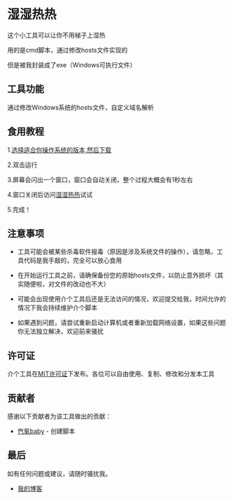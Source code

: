 # 湿湿热热

这个小工具可以让你不用梯子上湿热

用的是cmd脚本，通过修改hosts文件实现的

但是被我封装成了exe（Windows可执行文件）

## 工具功能

通过修改Windows系统的hosts文件，自定义域名解析

## 食用教程

1.[选择适合你操作系统的版本,然后下载](https://github.com/wkywky123123/shishirere/releases/tag/%E6%B9%BF%E6%B9%BF%E7%83%AD%E7%83%AD)

2.双击运行

3.屏幕会闪出一个窗口，窗口会自动关闭，整个过程大概会有1秒左右

4.窗口关闭后访问[湿湿热热](https://www.shireyishunjian.com/main)试试

5.完成！

## 注意事项

- 工具可能会被某些杀毒软件报毒（原因是涉及系统文件的操作），请忽略，工具代码是我手敲的，完全可以放心食用

- 在开始运行工具之前，请确保备份您的原始hosts文件，以防止意外损坏（其实随便啦，对文件的改动也不大）

- 可能会出现使用介个工具后还是无法访问的情况，欢迎提交给我，时间允许的情况下我会持续维护介个脚本

- 如果遇到问题，请尝试重新启动计算机或者重新加载网络设置，如果这些问题你无法独立解决，欢迎前来骚扰

## 许可证

介个工具在[MIT许可证](https://github.com/wkywky123123/shishirere/blob/main/LICENSE)下发布。各位可以自由使用、复制、修改和分发本工具

## 贡献者

感谢以下贡献者为该工具做出的贡献：

- [忾氧baby](https://github.com/wkywky123123) - 创建脚本

 ## 最后

如有任何问题或建议，请随时骚扰我。

- [我的博客](https://znk.mrkaiyang.top)
